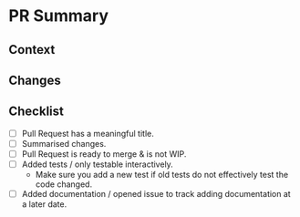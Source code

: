# PR Summary

<!--
Include a brief synopsis of the changes in this section, just outside this comment block.
If this Pull Request resolves an outstanding issue, please mention this in the body of the pull request, in one of the following formats, referencing the issue number directly:

Fixes #999
Resolves #999

For more alternatives, see: https://help.github.com/en/articles/closing-issues-using-keywords
-->

## Context

<!-- Detail the context of the PR, any particularly relevant discussions in related issues (linking to comments where appropriate), and the general reason the PR is being submitted / what the goal is. -->

## Changes

<!-- List any and all changes here, in bullet point form. -->

## Checklist

- [ ] Pull Request has a meaningful title.
- [ ] Summarised changes.
- [ ] Pull Request is ready to merge & is not WIP.
- [ ] Added tests / only testable interactively.
  - Make sure you add a new test if old tests do not effectively test the code changed.
- [ ] Added documentation / opened issue to track adding documentation at a later date.
